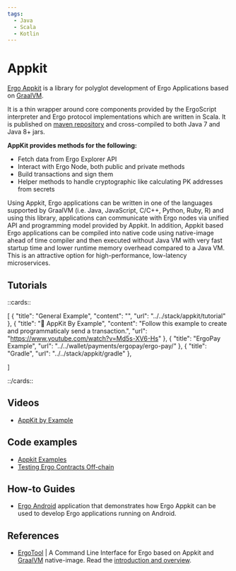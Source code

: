```yaml
---
tags:
  - Java
  - Scala
  - Kotlin
---
```

# Appkit



[Ergo Appkit](https://github.com/aslesarenko/ergo-appkit) is a library for polyglot development of Ergo Applications based on [GraalVM](https://www.graalvm.org/).

It is a thin wrapper around core components provided by the ErgoScript interpreter and Ergo protocol implementations which are written in Scala. It is published on [maven repository](https://mvnrepository.com/artifact/org.ergoplatform/ergo-appkit) and cross-compiled to both Java 7 and Java 8+ jars.


**AppKit provides methods for the following:**

- Fetch data from Ergo Explorer API
- Interact with Ergo Node, both public and private methods
- Build transactions and sign them
- Helper methods to handle cryptographic like calculating PK addresses from secrets


Using Appkit, Ergo applications can be written in one of the languages supported by GraalVM (i.e. Java, JavaScript, C/C++, Python, Ruby, R) and using this library, applications can communicate with Ergo nodes via unified API and programming model provided by Appkit. In addition, Appkit based Ergo applications can be compiled into native code using native-image ahead of time compiler and then executed without Java VM with very fast startup time and lower runtime memory overhead compared to a Java VM. This is an attractive option for high-performance, low-latency microservices.


## Tutorials

::cards::

[
  {
    "title": "General Example",
    "content": "",
    "url": "../../stack/appkit/tutorial"
  },
  {
    "title": "🔗 AppKit By Example",
    "content": "Follow this example to create and programmaticaly send a transaction.",
    "url": "https://www.youtube.com/watch?v=Md5s-XV6-Hs"
  },
  {
    "title": "ErgoPay Example",
    "url": "../../wallet/payments/ergopay/ergo-pay/"
  },
  {
    "title": "Gradle",
    "url": "../../stack/appkit/gradle"
  },
  

]

::/cards::



## Videos

- [AppKit by Example](https://www.youtube.com/watch?v=Md5s-XV6-Hs)

## Code examples

- [Appkit Examples](https://github.com/aslesarenko/ergo-appkit-examples)
- [Testing Ergo Contracts Off-chain](https://github.com/anon-real/contract-testing)


## How-to Guides

-  [Ergo Android](https://github.com/aslesarenko/ergo-android) application that demonstrates how Ergo Appkit can be used to develop Ergo applications running on Android.

## References

- [ErgoTool](https://github.com/aslesarenko/ergo-tool) | A Command Line Interface for Ergo based on Appkit and [GraalVM](https://www.graalvm.org/) native-image. Read the [introduction and overview](https://ergoplatform.org/en/blog/2019_12_31_ergo_tool/).


